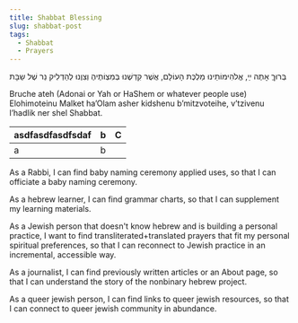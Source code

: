 ```yaml
---
title: Shabbat Blessing
slug: shabbat-post
tags:
  - Shabbat
  - Prayers
---
```


<HB>בְּרוּךֶ אָתֶה ײַ, אֱלֹהִימוֹתֵינוּ מַלְכֶּת הָעוֹלָם, אֲשֶׁר קִדְשֶׁנוּ בְּמִצְוֹתֶיהֶ וְצִוֶנוּ לְהַדְלִיק נֵר שֶׁל שַבָּת</HB>

Bruche ateh (Adonai or Yah or HaShem or whatever people use) Elohimoteinu Malket ha’Olam asher kidshenu b’mitzvoteihe, v’tzivenu l’hadlik ner shel Shabbat.

| asdfasdfasdfsdaf | b   | C   |
| ---------------- | --- | --- |
| a                | b   |

As a Rabbi, I can find baby naming ceremony applied uses, so that I can officiate a baby naming ceremony.

As a hebrew learner, I can find grammar charts, so that I can supplement my learning materials.

As a Jewish person that doesn't know hebrew and is building a personal practice, I want to find transliterated+translated prayers that fit my personal spiritual preferences, so that I can reconnect to Jewish practice in an incremental, accessible way.

As a journalist, I can find previously written articles or an About page, so that I can understand the story of the nonbinary hebrew project.

As a queer jewish person, I can find links to queer jewish resources, so that I can connect to queer jewish community in abundance.
